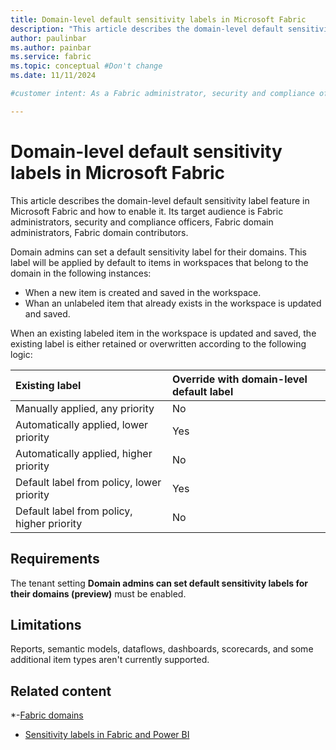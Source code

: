 ```yaml
---
title: Domain-level default sensitivity labels in Microsoft Fabric 
description: "This article describes the domain-level default sensitivity label feature in Microsoft Fabric and how to enable it."
author: paulinbar
ms.author: painbar
ms.service: fabric
ms.topic: conceptual #Don't change
ms.date: 11/11/2024

#customer intent: As a Fabric administrator, security and compliance officer, Fabric domain administrator, or domain contributor, I want to understand what domain-level senistivity labels are and how they work.

---
```


# Domain-level default sensitivity labels in Microsoft Fabric

This article describes the domain-level default sensitivity label feature in Microsoft Fabric and how to enable it. Its target audience is Fabric administrators, security and compliance officers, Fabric domain administrators, Fabric domain contributors.

Domain admins can set a default sensitivity label for their domains. This label will be applied by default to items in workspaces that belong to the domain in the following instances:

* When a new item is created and saved in the workspace.
* Whan an unlabeled item that already exists in the workspace is updated and saved.

When an existing labeled item in the workspace is updated and saved, the existing label is either retained or overwritten according to the following logic:

| Existing label | Override with domain-level default label |
|:---------------|:-----------------------------------------|
| Manually applied, any priority             | No           |
| Automatically applied, lower priority      | Yes          |
| Automatically applied, higher priority     | No           |
| Default label from policy, lower priority  | Yes          |
| Default label from policy, higher priority | No           |

## Requirements

The tenant setting **Domain admins can set default sensitivity labels for their domains (preview)** must be enabled.

## Limitations

Reports, semantic models, dataflows, dashboards, scorecards, and some additional item types aren't currently supported.

## Related content

*-[Fabric domains](./domains.md)
* [Sensitivity labels in Fabric and Power BI](/power-bi/enterprise/service-security-sensitivity-label-overview)